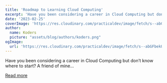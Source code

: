 ```yaml
---
title: 'Roadmap to Learning Cloud Computing'
excerpt: 'Have you been considering a career in Cloud Computing but don’t know where to start? A friend of mine...'
date: '2023-02-25'
coverImage: 'https://res.cloudinary.com/practicaldev/image/fetch/s--abGFbekU--/c_imagga_scale,f_auto,fl_progressive,h_420,q_auto,w_1000/https://dev-to-uploads.s3.amazonaws.com/uploads/articles/d0jikj1s9hjpbce64tv6.jpg'
author:
  name: Koders
  picture: "assets/blog/authors/koders.png"
ogImage:
  url: 'https://res.cloudinary.com/practicaldev/image/fetch/s--abGFbekU--/c_imagga_scale,f_auto,fl_progressive,h_420,q_auto,w_1000/https://dev-to-uploads.s3.amazonaws.com/uploads/articles/d0jikj1s9hjpbce64tv6.jpg'
---
```


Have you been considering a career in Cloud Computing but don’t know where to start? A friend of mine...

[Read more](https://dev.to/envitab/roadmap-to-learning-cloud-computing-3nal)
